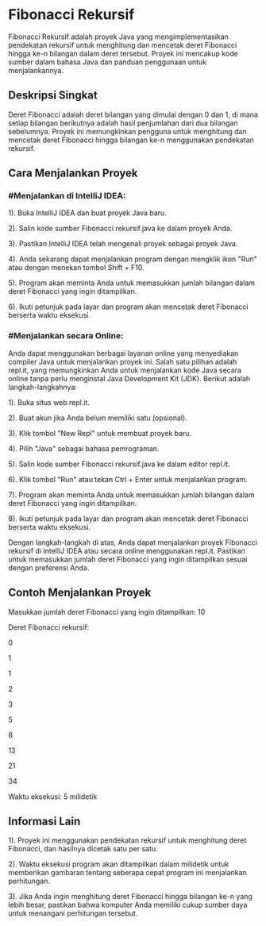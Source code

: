 # Fibonacci Rekursif


Fibonacci Rekursif adalah proyek Java yang mengimplementasikan pendekatan rekursif untuk menghitung dan mencetak deret Fibonacci hingga ke-n bilangan dalam deret tersebut. Proyek ini mencakup kode sumber dalam bahasa Java dan panduan penggunaan untuk menjalankannya.

## Deskripsi Singkat
Deret Fibonacci adalah deret bilangan yang dimulai dengan 0 dan 1, di mana setiap bilangan berikutnya adalah hasil penjumlahan dari dua bilangan sebelumnya. Proyek ini memungkinkan pengguna untuk menghitung dan mencetak deret Fibonacci hingga bilangan ke-n menggunakan pendekatan rekursif.



## Cara Menjalankan Proyek
### #Menjalankan di IntelliJ IDEA:
1). Buka IntelliJ IDEA dan buat proyek Java baru.

2). Salin kode sumber Fibonacci rekursif.java ke dalam proyek Anda.

3). Pastikan IntelliJ IDEA telah mengenali proyek sebagai proyek Java.

4). Anda sekarang dapat menjalankan program dengan mengklik ikon "Run" atau dengan menekan tombol Shift + F10.

5). Program akan meminta Anda untuk memasukkan jumlah bilangan dalam deret Fibonacci yang ingin ditampilkan.

6). Ikuti petunjuk pada layar dan program akan mencetak deret Fibonacci berserta waktu eksekusi.

### #Menjalankan secara Online:
Anda dapat menggunakan berbagai layanan online yang menyediakan compiler Java untuk menjalankan proyek ini. Salah satu pilihan adalah repl.it, yang memungkinkan Anda untuk menjalankan kode Java secara online tanpa perlu menginstal Java Development Kit (JDK). Berikut adalah langkah-langkahnya:

1). Buka situs web repl.it.

2). Buat akun jika Anda belum memiliki satu (opsional).

3). Klik tombol "New Repl" untuk membuat proyek baru.

4). Pilih "Java" sebagai bahasa pemrograman.

5). Salin kode sumber Fibonacci rekursif.java ke dalam editor repl.it.

6). Klik tombol "Run" atau tekan Ctrl + Enter untuk menjalankan program.

7). Program akan meminta Anda untuk memasukkan jumlah bilangan dalam deret Fibonacci yang ingin ditampilkan.

8). Ikuti petunjuk pada layar dan program akan mencetak deret Fibonacci berserta waktu eksekusi.

Dengan langkah-langkah di atas, Anda dapat menjalankan proyek Fibonacci rekursif di IntelliJ IDEA atau secara online menggunakan repl.it. Pastikan untuk memasukkan jumlah deret Fibonacci yang ingin ditampilkan sesuai dengan preferensi Anda.


## Contoh Menjalankan Proyek

Masukkan jumlah deret Fibonacci yang ingin ditampilkan: 10

Deret Fibonacci rekursif:

0

1

1

2

3

5

8

13

21

34

Waktu eksekusi: 5 milidetik

## Informasi Lain

1). Proyek ini menggunakan pendekatan rekursif untuk menghitung deret Fibonacci, dan hasilnya dicetak satu per satu.

2). Waktu eksekusi program akan ditampilkan dalam milidetik untuk memberikan gambaran tentang seberapa cepat program ini menjalankan perhitungan.

3). Jika Anda ingin menghitung deret Fibonacci hingga bilangan ke-n yang lebih besar, pastikan bahwa komputer Anda memiliki cukup sumber daya untuk menangani perhitungan tersebut.